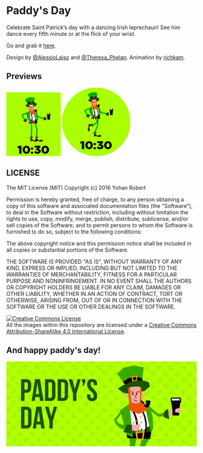 # Paddy's Day

Celebrate Saint Patrick’s day with a dancing Irish leprechaun! See him dance every fifth minute or at the flick of your wrist.

Go and grab it [here](https://apps.getpebble.com/en_US/application/56e98f4e3b537ac5fc00001b).

Design by [@AlessioLaiso](https://twitter.com/AlessioLaiso) and [@Theresa_Phelan](https://twitter.com/Theresa_Phelan).
Animation by [richkam](richkam.com).

## Previews

![Preview basalt](./design/store/preview~color~rect.gif) ![Preview chalk](./design/store/preview~color~round.png)

## LICENSE

The MIT License (MIT)
Copyright (c) 2016 Yohan Robert

Permission is hereby granted, free of charge, to any person obtaining a copy of this software and associated documentation files (the "Software"), to deal in the Software without restriction, including without limitation the rights to use, copy, modify, merge, publish, distribute, sublicense, and/or sell copies of the Software, and to permit persons to whom the Software is furnished to do so, subject to the following conditions:

The above copyright notice and this permission notice shall be included in all copies or substantial portions of the Software.

THE SOFTWARE IS PROVIDED "AS IS", WITHOUT WARRANTY OF ANY KIND, EXPRESS OR IMPLIED, INCLUDING BUT NOT LIMITED TO THE WARRANTIES OF MERCHANTABILITY, FITNESS FOR A PARTICULAR PURPOSE AND NONINFRINGEMENT. IN NO EVENT SHALL THE AUTHORS OR COPYRIGHT HOLDERS BE LIABLE FOR ANY CLAIM, DAMAGES OR OTHER LIABILITY, WHETHER IN AN ACTION OF CONTRACT, TORT OR OTHERWISE, ARISING FROM, OUT OF OR IN CONNECTION WITH THE SOFTWARE OR THE USE OR OTHER DEALINGS IN THE SOFTWARE.



<a rel="license" href="http://creativecommons.org/licenses/by-sa/4.0/"><img alt="Creative Commons License" style="border-width:0" src="https://i.creativecommons.org/l/by-sa/4.0/88x31.png" /></a><br />All the images within this repository are licensed under a <a rel="license" href="http://creativecommons.org/licenses/by-sa/4.0/">Creative Commons Attribution-ShareAlike 4.0 International License</a>.

## And happy paddy's day!

![Banner](./design/store/banner_2x.png)
